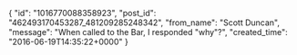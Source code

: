  {
   "id": "1016770088358923",
   "post_id": "462493170453287_481209285248342",
   "from_name": "Scott Duncan",
   "message": "When called to the Bar, I responded \"why\"?",
   "created_time": "2016-06-19T14:35:22+0000"
 }

